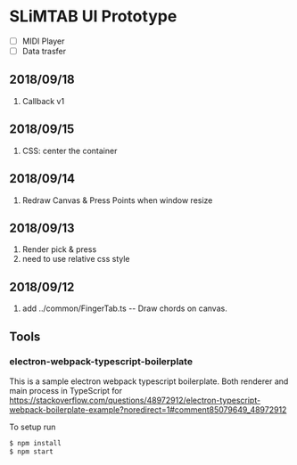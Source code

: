 # SLiMTAB UI Prototype

- [ ] MIDI Player
- [ ] Data trasfer

## 2018/09/18
1. Callback v1

## 2018/09/15
1. CSS: center the container

## 2018/09/14
1. Redraw Canvas & Press Points when window resize

## 2018/09/13
1. Render pick & press
2. need to use relative css style

## 2018/09/12
1. add ../common/FingerTab.ts -- Draw chords on canvas.

## Tools
### electron-webpack-typescript-boilerplate

This is a sample electron webpack typescript boilerplate. Both renderer and main process in TypeScript for https://stackoverflow.com/questions/48972912/electron-typescript-webpack-boilerplate-example?noredirect=1#comment85079649_48972912

To setup run

```js
$ npm install
$ npm start
```
